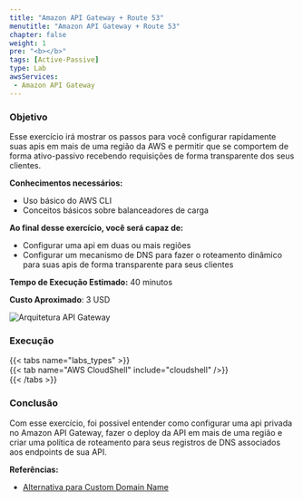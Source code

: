 ```yaml
---
title: "Amazon API Gateway + Route 53"
menutitle: "Amazon API Gateway + Route 53"
chapter: false
weight: 1
pre: "<b></b>"
tags: [Active-Passive]
type: Lab
awsServices:
 - Amazon API Gateway
---
```


### Objetivo

Esse exercício irá mostrar os passos para você configurar rapidamente suas apis em mais de uma região da AWS e permitir que se comportem de forma ativo-passivo recebendo requisições de forma transparente dos seus clientes. 

**Conhecimentos necessários:** 
- Uso básico do AWS CLI
- Conceitos básicos sobre balanceadores de carga


**Ao final desse exercício, você será capaz de:**

- Configurar uma api em duas ou mais regiões
- Configurar um mecanismo de DNS para fazer o roteamento dinâmico para suas apis de forma transparente para seus clientes


**Tempo de Execução Estimado:** 40 minutos

**Custo Aproximado**: 3 USD

![Arquitetura API Gateway](/images/apigw-lab-architecture.png)

### Execução

{{< tabs name="labs_types" >}}  
{{< tab name="AWS CloudShell" include="cloudshell" />}}  
{{< /tabs >}}

### Conclusão

Com esse exercício, foi possivel entender como configurar uma api privada no Amazon API Gateway, fazer o deploy da API em mais de uma região e criar uma política de roteamento para seus registros de DNS associados aos endpoints de sua API.

**Referências:**
- [Alternativa para Custom Domain Name](https://georgemao.medium.com/enabling-private-apis-with-custom-domain-names-aws-api-gateway-df1b62b0ba7c)
